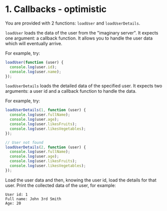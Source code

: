 # 1. Callbacks - optimistic

You are provided with 2 functions: `loadUser` and `loadUserDetails`.

`loadUser` loads the data of the user from the "imaginary server". It expects one argument: a callback function. It allows you to handle the user data which will eventually arrive.

For example, try:

```js
loadUser(function (user) {
  console.log(user.id);
  console.log(user.name);
});
```

`loadUserDetails` loads the detailed data of the specified user. It expects two arguments: a user id and a callback function to handle the data.

For example, try:

```js
loadUserDetails(1, function (user) {
  console.log(user.fullName);
  console.log(user.age);
  console.log(user.likesFruits);
  console.log(user.likesVegetables);
});

// User not found
loadUserDetails(2, function (user) {
  console.log(user.fullName);
  console.log(user.age);
  console.log(user.likesFruits);
  console.log(user.likesVegetables);
});
```

Load the user data and then, knowing the user id, load the details for that user. Print the collected data of the user, for example:

```
User id: 1
Full name: John 3rd Smith
Age: 20
```
